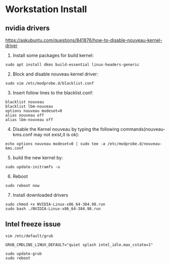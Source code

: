 # Workstation Install

## nvidia drivers

https://askubuntu.com/questions/841876/how-to-disable-nouveau-kernel-driver

1. Install some packages for build kernel:

```
sudo apt install dkms build-essential linux-headers-generic
```

2. Block and disable nouveau kernel driver:

```
sudo vim /etc/modprobe.d/blacklist.conf
```

3. Insert follow lines to the blacklist.conf:

```
blacklist nouveau
blacklist lbm-nouveau
options nouveau modeset=0
alias nouveau off
alias lbm-nouveau off
```

4. Disable the Kernel nouveau by typing the following commands(nouveau-kms.conf may not exist,it is ok):

```
echo options nouveau modeset=0 | sudo tee -a /etc/modprobe.d/nouveau-kms.conf
```

5. build the new kernel by:

```
sudo update-initramfs -u
```

6. Reboot

```
sudo reboot now
```

7. Install downloaded drivers

```
sudo chmod +x NVIDIA-Linux-x86_64-384.98.run
sudo bash ./NVIDIA-Linux-x86_64-384.98.run
```

## Intel freeze issue

```
vim /etc/default/grub

GRUB_CMDLINE_LINUX_DEFAULT="quiet splash intel_idle.max_cstate=1"

sudo update-grub
sudo reboot
```

